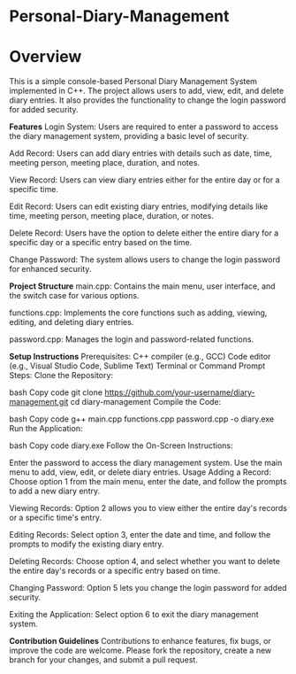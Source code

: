 # Personal-Diary-Management

# Overview
This is a simple console-based Personal Diary Management System implemented in C++. The project allows users to add, view, edit, and delete diary entries. It also provides the functionality to change the login password for added security.

**Features**
Login System: Users are required to enter a password to access the diary management system, providing a basic level of security.

Add Record: Users can add diary entries with details such as date, time, meeting person, meeting place, duration, and notes.

View Record: Users can view diary entries either for the entire day or for a specific time.

Edit Record: Users can edit existing diary entries, modifying details like time, meeting person, meeting place, duration, or notes.

Delete Record: Users have the option to delete either the entire diary for a specific day or a specific entry based on the time.

Change Password: The system allows users to change the login password for enhanced security.

**Project Structure**
main.cpp: Contains the main menu, user interface, and the switch case for various options.

functions.cpp: Implements the core functions such as adding, viewing, editing, and deleting diary entries.

password.cpp: Manages the login and password-related functions.

**Setup Instructions**
Prerequisites:
C++ compiler (e.g., GCC)
Code editor (e.g., Visual Studio Code, Sublime Text)
Terminal or Command Prompt
Steps:
Clone the Repository:

bash
Copy code
git clone https://github.com/your-username/diary-management.git
cd diary-management
Compile the Code:

bash
Copy code
g++ main.cpp functions.cpp password.cpp -o diary.exe
Run the Application:

bash
Copy code
diary.exe
Follow the On-Screen Instructions:

Enter the password to access the diary management system.
Use the main menu to add, view, edit, or delete diary entries.
Usage
Adding a Record: Choose option 1 from the main menu, enter the date, and follow the prompts to add a new diary entry.

Viewing Records: Option 2 allows you to view either the entire day's records or a specific time's entry.

Editing Records: Select option 3, enter the date and time, and follow the prompts to modify the existing diary entry.

Deleting Records: Choose option 4, and select whether you want to delete the entire day's records or a specific entry based on time.

Changing Password: Option 5 lets you change the login password for added security.

Exiting the Application: Select option 6 to exit the diary management system.

**Contribution Guidelines**
Contributions to enhance features, fix bugs, or improve the code are welcome. Please fork the repository, create a new branch for your changes, and submit a pull request.
